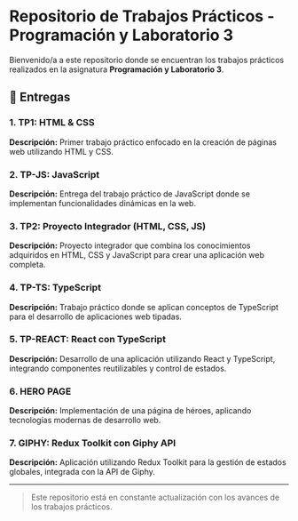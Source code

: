 # Repositorio de Trabajos Prácticos - Programación y Laboratorio 3

Bienvenido/a a este repositorio donde se encuentran los trabajos prácticos realizados en la asignatura **Programación y Laboratorio 3**.

## 📂 Entregas

### 1. TP1: HTML & CSS
**Descripción:** Primer trabajo práctico enfocado en la creación de páginas web utilizando HTML y CSS.

### 2. TP-JS: JavaScript
**Descripción:** Entrega del trabajo práctico de JavaScript donde se implementan funcionalidades dinámicas en la web.

### 3. TP2: Proyecto Integrador (HTML, CSS, JS)
**Descripción:** Proyecto integrador que combina los conocimientos adquiridos en HTML, CSS y JavaScript para crear una aplicación web completa.

### 4. TP-TS: TypeScript
**Descripción:** Trabajo práctico donde se aplican conceptos de TypeScript para el desarrollo de aplicaciones web tipadas.

### 5. TP-REACT: React con TypeScript
**Descripción:** Desarrollo de una aplicación utilizando React y TypeScript, integrando componentes reutilizables y control de estados.

### 6. HERO PAGE
**Descripción:** Implementación de una página de héroes, aplicando tecnologías modernas de desarrollo web.

### 7. GIPHY: Redux Toolkit con Giphy API
**Descripción:** Aplicación utilizando Redux Toolkit para la gestión de estados globales, integrada con la API de Giphy.

---

> Este repositorio está en constante actualización con los avances de los trabajos prácticos.

